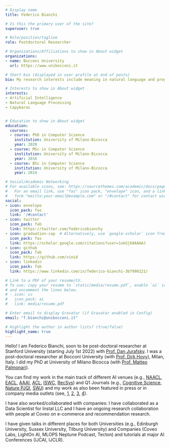 ```yaml
---
# Display name
title: Federico Bianchi

# Is this the primary user of the site?
superuser: true

# Role/position/tagline
role: Postdoctoral Researcher

# Organizations/Affiliations to show in About widget
organizations:
- name: Bocconi University
  url: https://www.unibocconi.it

# Short bio (displayed in user profile at end of posts)
bio: My research interests include meaning in natural language and programming languages.

# Interests to show in About widget
interests:
- Artificial Intelligence
- Natural Language Processing
- Capybaras


# Education to show in About widget
education:
  courses:
  - course: PhD in Computer Science
    institution: University of Milano-Bicocca
    year: 2020
  - course: MSc in Computer Science
    institution: University of Milano-Bicocca
    year: 2016
  - course: BSc in Computer Science
    institution: University of Milano-Bicocca
    year: 2014

# Social/Academic Networking
# For available icons, see: https://sourcethemes.com/academic/docs/page-builder/#icons
#   For an email link, use "fas" icon pack, "envelope" icon, and a link in the
#   form "mailto:your-email@example.com" or "/#contact" for contact widget.
social:
- icon: envelope
  icon_pack: fas
  link: '/#contact'
- icon: twitter
  icon_pack: fab
  link: https://twitter.com/federicobianchy
- icon: graduation-cap  # Alternatively, use `google-scholar` icon from `ai` icon pack
  icon_pack: fas
  link: https://scholar.google.com/citations?user=1okGjb8AAAAJ
- icon: github
  icon_pack: fab
  link: https://github.com/vinid
- icon: linkedin
  icon_pack: fab
  link: https://www.linkedin.com/in/federico-bianchi-3b7998121/

# Link to a PDF of your resume/CV.
# To use: copy your resume to `static/media/resume.pdf`, enable `ai` icons in `params.toml`,
# and uncomment the lines below.
# - icon: cv
#   icon_pack: ai
#   link: media/resume.pdf

# Enter email to display Gravatar (if Gravatar enabled in Config)
email: "f.bianchi@unibocconi.it"

# Highlight the author in author lists? (true/false)
highlight_name: true
---
```


Hello! I am Federico Bianchi, soon to be post-doctoral researcher at Stanford University (starting July 1st 2022) with
[Prof. Dan Jurafsky](https://web.stanford.edu/~jurafsky/). I was a post-doctoral researcher at Bocconi University 
(with [Prof. Dirk Hovy](http://dirkhovy.com/)), Milan, Italy. I did my PhD at University of Milano Bicocca 
(with [Prof. Matteo Palmonari](https://scholar.google.it/citations?user=QmrLvqYAAAAJ&hl=en)).

You can find my work in the main track of different AI venues (e.g., 
[NAACL](https://aclanthology.org/2021.naacl-main.348/), [EACL](https://aclanthology.org/2021.eacl-main.143/), [AAAI](https://www.aaai.org/ojs/index.php/AAAI/article/view/4594/4472), 
[ACL](https://www.aclweb.org/anthology/2020.acl-main.154.pdf), 
[ISWC](https://link.springer.com/chapter/10.1007/978-3-030-00671-6_4), 
[RecSys](https://blog.coveo.com/multi-brand-personalization-in-ecommerce/))
 and Q1 Journals (e.g., [Cognitive Science](https://onlinelibrary.wiley.com/doi/10.1111/cogs.12963),
  [Nature PJQI](https://www.nature.com/articles/s41534-020-0248-6), 
  [SWJ](http://www.semantic-web-journal.net/system/files/swj2188.pdf)) 
  and my work as also been featured in press or in company media outlets 
  (see, [1](https://phys.org/news/2020-02-machine-quantum-optics.html),
[2](https://www.photonics.com/Articles/Neural_Network_Improves_Quantum_Tomography/a65552),
[3](https://www.knowledge.unibocconi.eu/notizia.php?idArt=21787),
[4](https://blog.coveo.com/multi-brand-personalization-in-ecommerce/)).

I have also worked/collaborated with companies: 
I have collaborated as a Data Scientist for Instal LLC and 
I have an ongoing research collaboration with people at Coveo on e-commerce and recommendation research. 

I have given talks in different places for both Universities (e.g., Edinburgh University, Sussex University, 
Tilburg University) and Companies (Coveo Labs, LightOn AI, MLOPS Neptune Podcast, Tecton) 
and tutorials at major AI Conferences (IJCAI, IJCLR).
